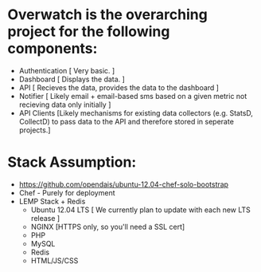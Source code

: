 # Overwatch is the overarching project for the following components:
* Authentication [ Very basic. ]
* Dashboard [ Displays the data. ]
* API [ Recieves the data, provides the data to the dashboard ]
* Notifier [ Likely email + email-based sms based on a given metric not recieving data only initially ]
* API Clients [Likely mechanisms for existing data collectors (e.g. StatsD, CollectD) to pass data to the API and therefore stored in seperate projects.]

# Stack Assumption:
* https://github.com/opendais/ubuntu-12.04-chef-solo-bootstrap
* Chef - Purely for deployment
* LEMP Stack + Redis
	* Ubuntu 12.04 LTS [ We currently plan to update with each new LTS release ]
	* NGINX [HTTPS only, so you'll need a SSL cert]
	* PHP
	* MySQL
	* Redis
	* HTML/JS/CSS


